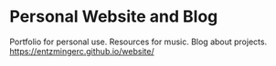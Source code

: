 # Personal Website and Blog
Portfolio for personal use. Resources for music. Blog about projects.  
https://entzmingerc.github.io/website/